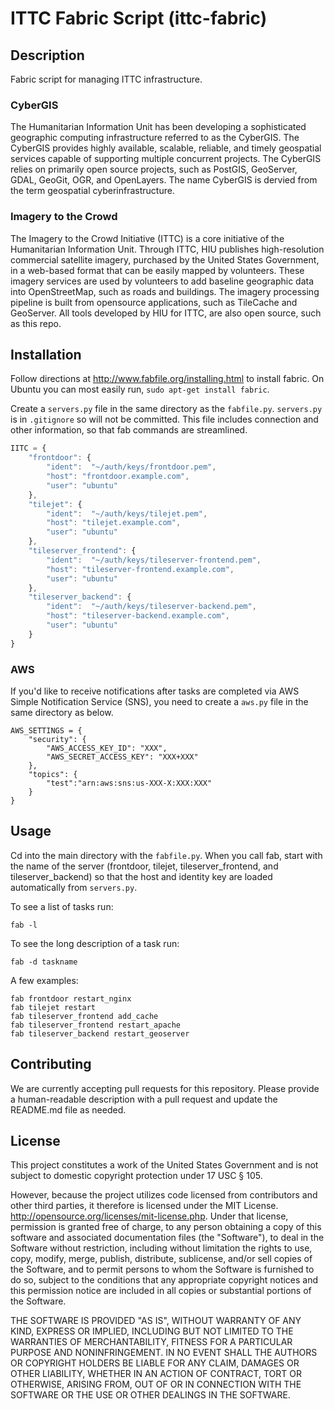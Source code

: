 ITTC Fabric Script (ittc-fabric)
================

## Description

Fabric script for managing ITTC infrastructure.

### CyberGIS
The Humanitarian Information Unit has been developing a sophisticated geographic computing infrastructure referred to as the CyberGIS. The CyberGIS provides highly available, scalable, reliable, and timely geospatial services capable of supporting multiple concurrent projects.  The CyberGIS relies on primarily open source projects, such as PostGIS, GeoServer, GDAL, GeoGit, OGR, and OpenLayers.  The name CyberGIS is dervied from the term geospatial cyberinfrastructure.

### Imagery to the Crowd
The Imagery to the Crowd Initiative (ITTC) is a core initiative of the Humanitarian Information Unit.  Through ITTC, HIU publishes high-resolution commercial satellite imagery, purchased by the United States Government, in a web-based format that can be easily mapped by volunteers.  These imagery services are used by volunteers to add baseline geographic data into OpenStreetMap, such as roads and buildings.  The imagery processing pipeline is built from opensource applications, such as TileCache and GeoServer.  All tools developed by HIU for ITTC, are also open source, such as this repo.

## Installation

Follow directions at http://www.fabfile.org/installing.html to install fabric.  On Ubuntu you can most easily run, `sudo apt-get install fabric`.

Create a `servers.py` file in the same directory as the `fabfile.py`.  `servers.py` is in `.gitignore` so will not be committed.  This file includes connection and other information, so that fab commands are streamlined.

```javascript
IITC = {
    "frontdoor": {
        "ident":  "~/auth/keys/frontdoor.pem",
        "host": "frontdoor.example.com",
        "user": "ubuntu"
    },
    "tilejet": {
        "ident":  "~/auth/keys/tilejet.pem",
        "host": "tilejet.example.com",
        "user": "ubuntu"
    },
    "tileserver_frontend": {
        "ident":  "~/auth/keys/tileserver-frontend.pem",
        "host": "tileserver-frontend.example.com",
        "user": "ubuntu"
    },
    "tileserver_backend": {
        "ident":  "~/auth/keys/tileserver-backend.pem",
        "host": "tileserver-backend.example.com",
        "user": "ubuntu"
    }
}
```

### AWS

If you'd like to receive notifications after tasks are completed via AWS Simple Notification Service (SNS), you need to create a `aws.py` file in the same directory as below.

```
AWS_SETTINGS = {
    "security": {
        "AWS_ACCESS_KEY_ID": "XXX",
        "AWS_SECRET_ACCESS_KEY": "XXX+XXX"
    },
    "topics": {
        "test":"arn:aws:sns:us-XXX-X:XXX:XXX"
    }
}
```

## Usage

Cd into the main directory with the `fabfile.py`.  When you call fab, start with the name of the server (frontdoor, tilejet, tileserver_frontend, and tileserver_backend) so that the host and identity key are loaded automatically from `servers.py`.

To see a list of tasks run:

```
fab -l
```

To see the long description of a task run:

```
fab -d taskname
```

A few examples:

```
fab frontdoor restart_nginx
fab tilejet restart
fab tileserver_frontend add_cache
fab tileserver_frontend restart_apache
fab tileserver_backend restart_geoserver
```

## Contributing

We are currently accepting pull requests for this repository. Please provide a human-readable description with a pull request and update the README.md file as needed.

## License

This project constitutes a work of the United States Government and is not subject to domestic copyright protection under 17 USC § 105.

However, because the project utilizes code licensed from contributors and other third parties, it therefore is licensed under the MIT License. http://opensource.org/licenses/mit-license.php. Under that license, permission is granted free of charge, to any person obtaining a copy of this software and associated documentation files (the "Software"), to deal in the Software without restriction, including without limitation the rights to use, copy, modify, merge, publish, distribute, sublicense, and/or sell copies of the Software, and to permit persons to whom the Software is furnished to do so, subject to the conditions that any appropriate copyright notices and this permission notice are included in all copies or substantial portions of the Software.

THE SOFTWARE IS PROVIDED "AS IS", WITHOUT WARRANTY OF ANY KIND, EXPRESS OR IMPLIED, INCLUDING BUT NOT LIMITED TO THE WARRANTIES OF MERCHANTABILITY, FITNESS FOR A PARTICULAR PURPOSE AND NONINFRINGEMENT. IN NO EVENT SHALL THE AUTHORS OR COPYRIGHT HOLDERS BE LIABLE FOR ANY CLAIM, DAMAGES OR OTHER LIABILITY, WHETHER IN AN ACTION OF CONTRACT, TORT OR OTHERWISE, ARISING FROM, OUT OF OR IN CONNECTION WITH THE SOFTWARE OR THE USE OR OTHER DEALINGS IN THE SOFTWARE.
